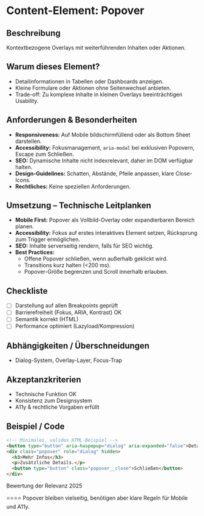 # Content-Element: Popover

## Beschreibung
Kontextbezogene Overlays mit weiterführenden Inhalten oder Aktionen.

## Warum dieses Element?
- Detailinformationen in Tabellen oder Dashboards anzeigen.
- Kleine Formulare oder Aktionen ohne Seitenwechsel anbieten.
- Trade-off: Zu komplexe Inhalte in kleinen Overlays beeinträchtigen Usability.

## Anforderungen & Besonderheiten
- **Responsiveness:** Auf Mobile bildschirmfüllend oder als Bottom Sheet darstellen.
- **Accessibility:** Fokusmanagement, `aria-modal` bei exklusiven Popovern, Escape zum Schließen.
- **SEO:** Dynamische Inhalte nicht indexrelevant, daher im DOM verfügbar halten.
- **Design-Guidelines:** Schatten, Abstände, Pfeile anpassen, klare Close-Icons.
- **Rechtliches:** Keine speziellen Anforderungen.

## Umsetzung – Technische Leitplanken
- **Mobile First:** Popover als Vollbild-Overlay oder expandierbaren Bereich planen.
- **Accessibility:** Fokus auf erstes interaktives Element setzen, Rücksprung zum Trigger ermöglichen.
- **SEO:** Inhalte serverseitig rendern, falls für SEO wichtig.
- **Best Practices:**
  - Offene Popover schließen, wenn außerhalb geklickt wird.
  - Transitions kurz halten (<200 ms).
  - Popover-Größe begrenzen und Scroll innerhalb erlauben.

## Checkliste
- [ ] Darstellung auf allen Breakpoints geprüft
- [ ] Barrierefreiheit (Fokus, ARIA, Kontrast) OK
- [ ] Semantik korrekt (HTML)
- [ ] Performance optimiert (Lazyload/Kompression)

## Abhängigkeiten / Überschneidungen
- Dialog-System, Overlay-Layer, Focus-Trap

## Akzeptanzkriterien
- Technische Funktion OK
- Konsistenz zum Designsystem
- A11y & rechtliche Vorgaben erfüllt

## Beispiel / Code
```html
<!-- Minimales, valides HTML-Beispiel -->
<button type="button" aria-haspopup="dialog" aria-expanded="false">Details</button>
<div class="popover" role="dialog" hidden>
  <h3>Mehr Infos</h3>
  <p>Zusätzliche Details.</p>
  <button type="button" class="popover__close">Schließen</button>
</div>
```

Bewertung der Relevanz 2025

⭐⭐⭐⭐ Popover bleiben vielseitig, benötigen aber klare Regeln für Mobile und A11y.
